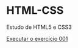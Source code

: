 # HTML-CSS
 Estudo de HTML5 e CSS3

<a href="https://joaobortolace.github.io/HTML-CSS/exercicios/ex001/">Executar o exercício 001</a>